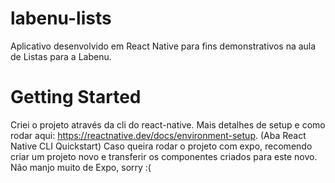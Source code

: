 # labenu-lists
Aplicativo desenvolvido em React Native para fins demonstrativos na aula de Listas para a Labenu.

# Getting Started

Criei o projeto através da cli do react-native. Mais detalhes de setup e como rodar aqui: https://reactnative.dev/docs/environment-setup. (Aba React Native CLI Quickstart)
Caso queira rodar o projeto com expo, recomendo criar um projeto novo e transferir os componentes criados para este novo. Não manjo muito de Expo, sorry :(
